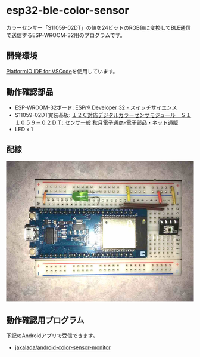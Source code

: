 # esp32-ble-color-sensor

カラーセンサー「S11059-02DT」の値を24ビットのRGB値に変換してBLE通信で送信するESP-WROOM-32用のプログラムです。

## 開発環境

[PlatformIO IDE for VSCode](http://docs.platformio.org/en/latest/ide/vscode.html)を使用しています。

## 動作確認部品

- ESP-WROOM-32ボード: [ESPr® Developer 32 \- スイッチサイエンス](https://www.switch-science.com/catalog/3210/)
- S11059-02DT実装基板: [Ｉ２Ｃ対応デジタルカラーセンサモジュール　Ｓ１１０５９－０２ＤＴ: センサ一般 秋月電子通商\-電子部品・ネット通販](http://akizukidenshi.com/catalog/g/gK-08316/)
- LED x 1

## 配線

![aa](/wiring.jpg)

## 動作確認用プログラム

下記のAndroidアプリで受信できます。

- [jakalada/android\-color\-sensor\-monitor](https://github.com/jakalada/android-color-sensor-monitor)
